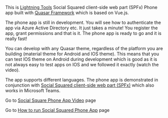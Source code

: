 This is [Lightning Tools](https://lightningtools.com) Social Squared client-side web part (SPFx) Phone app built with [Quasar Framework](https://quasar-framework.org) which is based on Vue.js. 

The phone app is still in development. You will see how to authenticate the app via Azure Active Directory etc. It just takes a minute! You register the app, grant permissions and that is it. The phone app is ready to go and it is really fast! 

You can develop with any Quasar theme, regardless of the platform you are building (material theme for Android and IOS theme). This means that you can test IOS theme on Android during development which is good as it is not always easy to test apps on IOS and we followed it exactly (watch the video).

The app supports different languages. The phone app is demonstrated in conjunction with  [Social Squared client-side web part (SPFx)](https://lightningtools.com/product/social-squared-client-side-web-part) which also works in Microsoft Teams.

Go to [Social Square Phone App Video](https://lightningtools.wistia.com/medias/6pyfwttevi) page

Go to [How to run Social Squared Phone App](https://ashot72.github.io/Social-Squared-Phone-App/) page 



